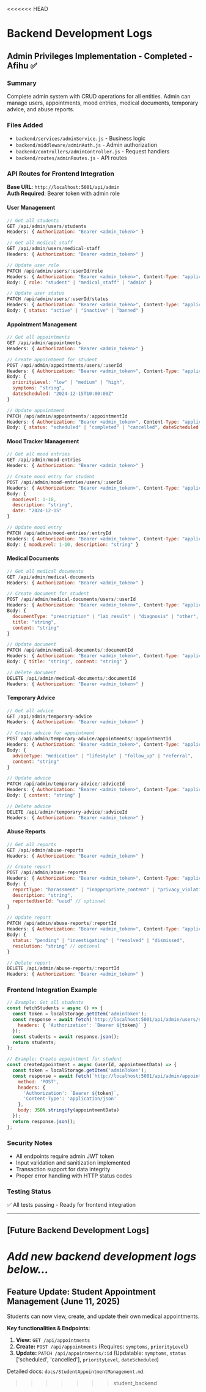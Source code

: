 <!-- This file is for logging backend development -->

<<<<<<< HEAD
# Backend Development Logs

## Admin Privileges Implementation - Completed - Afihu ✅

### Summary
Complete admin system with CRUD operations for all entities. Admin can manage users, appointments, mood entries, medical documents, temporary advice, and abuse reports.

### Files Added
- `backend/services/adminService.js` - Business logic
- `backend/middleware/adminAuth.js` - Admin authorization  
- `backend/controllers/adminController.js` - Request handlers
- `backend/routes/adminRoutes.js` - API routes

### API Routes for Frontend Integration

**Base URL**: `http://localhost:5001/api/admin`  
**Auth Required**: Bearer token with admin role

#### User Management
```javascript
// Get all students
GET /api/admin/users/students
Headers: { Authorization: "Bearer <admin_token>" }

// Get all medical staff  
GET /api/admin/users/medical-staff
Headers: { Authorization: "Bearer <admin_token>" }

// Update user role
PATCH /api/admin/users/:userId/role
Headers: { Authorization: "Bearer <admin_token>", Content-Type: "application/json" }
Body: { role: "student" | "medical_staff" | "admin" }

// Update user status
PATCH /api/admin/users/:userId/status  
Headers: { Authorization: "Bearer <admin_token>", Content-Type: "application/json" }
Body: { status: "active" | "inactive" | "banned" }
```

#### Appointment Management
```javascript
// Get all appointments
GET /api/admin/appointments
Headers: { Authorization: "Bearer <admin_token>" }

// Create appointment for student
POST /api/admin/appointments/users/:userId
Headers: { Authorization: "Bearer <admin_token>", Content-Type: "application/json" }
Body: { 
  priorityLevel: "low" | "medium" | "high",
  symptoms: "string",
  dateScheduled: "2024-12-15T10:00:00Z"
}

// Update appointment
PATCH /api/admin/appointments/:appointmentId
Headers: { Authorization: "Bearer <admin_token>", Content-Type: "application/json" }
Body: { status: "scheduled" | "completed" | "cancelled", dateScheduled: "ISO date" }
```

#### Mood Tracker Management  
```javascript
// Get all mood entries
GET /api/admin/mood-entries
Headers: { Authorization: "Bearer <admin_token>" }

// Create mood entry for student
POST /api/admin/mood-entries/users/:userId
Headers: { Authorization: "Bearer <admin_token>", Content-Type: "application/json" }
Body: { 
  moodLevel: 1-10,
  description: "string",
  date: "2024-12-15"
}

// Update mood entry
PATCH /api/admin/mood-entries/:entryId
Headers: { Authorization: "Bearer <admin_token>", Content-Type: "application/json" }
Body: { moodLevel: 1-10, description: "string" }
```

#### Medical Documents
```javascript
// Get all medical documents
GET /api/admin/medical-documents
Headers: { Authorization: "Bearer <admin_token>" }

// Create document for student
POST /api/admin/medical-documents/users/:userId
Headers: { Authorization: "Bearer <admin_token>", Content-Type: "application/json" }
Body: {
  documentType: "prescription" | "lab_result" | "diagnosis" | "other",
  title: "string",
  content: "string"
}

// Update document
PATCH /api/admin/medical-documents/:documentId
Headers: { Authorization: "Bearer <admin_token>", Content-Type: "application/json" }
Body: { title: "string", content: "string" }

// Delete document
DELETE /api/admin/medical-documents/:documentId
Headers: { Authorization: "Bearer <admin_token>" }
```

#### Temporary Advice
```javascript
// Get all advice
GET /api/admin/temporary-advice
Headers: { Authorization: "Bearer <admin_token>" }

// Create advice for appointment
POST /api/admin/temporary-advice/appointments/:appointmentId
Headers: { Authorization: "Bearer <admin_token>", Content-Type: "application/json" }
Body: {
  adviceType: "medication" | "lifestyle" | "follow_up" | "referral",
  content: "string"
}

// Update advice
PATCH /api/admin/temporary-advice/:adviceId
Headers: { Authorization: "Bearer <admin_token>", Content-Type: "application/json" }
Body: { content: "string" }

// Delete advice
DELETE /api/admin/temporary-advice/:adviceId
Headers: { Authorization: "Bearer <admin_token>" }
```

#### Abuse Reports
```javascript
// Get all reports
GET /api/admin/abuse-reports
Headers: { Authorization: "Bearer <admin_token>" }

// Create report
POST /api/admin/abuse-reports
Headers: { Authorization: "Bearer <admin_token>", Content-Type: "application/json" }
Body: {
  reportType: "harassment" | "inappropriate_content" | "privacy_violation" | "other",
  description: "string",
  reportedUserId: "uuid" // optional
}

// Update report
PATCH /api/admin/abuse-reports/:reportId
Headers: { Authorization: "Bearer <admin_token>", Content-Type: "application/json" }
Body: { 
  status: "pending" | "investigating" | "resolved" | "dismissed",
  resolution: "string" // optional
}

// Delete report
DELETE /api/admin/abuse-reports/:reportId
Headers: { Authorization: "Bearer <admin_token>" }
```

### Frontend Integration Example
```javascript
// Example: Get all students
const fetchStudents = async () => {
  const token = localStorage.getItem('adminToken');
  const response = await fetch('http://localhost:5001/api/admin/users/students', {
    headers: { 'Authorization': `Bearer ${token}` }
  });
  const students = await response.json();
  return students;
};

// Example: Create appointment for student
const createAppointment = async (userId, appointmentData) => {
  const token = localStorage.getItem('adminToken');
  const response = await fetch(`http://localhost:5001/api/admin/appointments/users/${userId}`, {
    method: 'POST',
    headers: {
      'Authorization': `Bearer ${token}`,
      'Content-Type': 'application/json'
    },
    body: JSON.stringify(appointmentData)
  });
  return response.json();
};
```

### Security Notes
- All endpoints require admin JWT token
- Input validation and sanitization implemented
- Transaction support for data integrity
- Proper error handling with HTTP status codes

### Testing Status
✅ All tests passing - Ready for frontend integration

---

## [Future Backend Development Logs]

*Add new backend development logs below...*
=======
## Feature Update: Student Appointment Management (June 11, 2025)

Students can now view, create, and update their own medical appointments.

**Key functionalities & Endpoints:**
1.  **View:** `GET /api/appointments`
2.  **Create:** `POST /api/appointments` (Requires: `symptoms`, `priorityLevel`)
3.  **Update:** `PATCH /api/appointments/:id` (Updatable: `symptoms`, `status` ['scheduled', 'cancelled'], `priorityLevel`, `dateScheduled`)

Detailed docs: `docs/StudentAppointmentManagement.md`.
>>>>>>> student_backend
